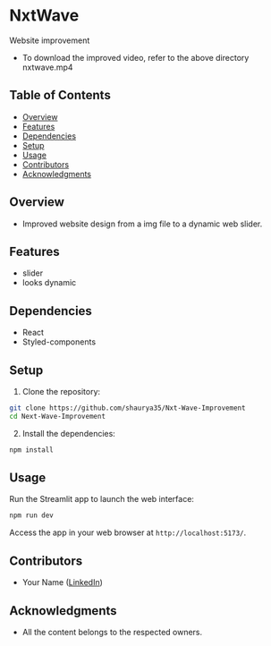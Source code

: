 # NxtWave

Website improvement

- To download the improved video, refer to the above directory nxtwave.mp4

## Table of Contents

- [Overview](#overview)
- [Features](#features)
- [Dependencies](#dependencies)
- [Setup](#setup)
- [Usage](#usage)
- [Contributors](#contributors)
- [Acknowledgments](#acknowledgments)


## Overview

- Improved website design from a img file to a dynamic web slider.

## Features

- slider
- looks dynamic

## Dependencies

- React
- Styled-components

## Setup

1. Clone the repository:

```bash
git clone https://github.com/shaurya35/Nxt-Wave-Improvement
cd Next-Wave-Improvement
```

2. Install the dependencies:

```bash
npm install
```

## Usage

Run the Streamlit app to launch the web interface:

```bash
npm run dev
```

Access the app in your web browser at `http://localhost:5173/`.

## Contributors

- Your Name ([LinkedIn](https://www.linkedin.com/in/shaurya--jha/))

## Acknowledgments

- All the content belongs to the respected owners.

